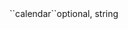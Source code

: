 <tr><td style="padding-left:20px;">``calendar``</td><td>optional, string</td><td></td><td></td><td></td></tr>
